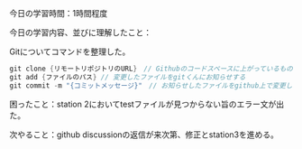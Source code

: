 今日の学習時間：1時間程度

今日の学習内容、並びに理解したこと：

Gitについてコマンドを整理した。
```java
git clone {リモートリポジトリのURL}　// Githubのコードスペースに上がっているものをローカル環境に持ってくる
git add {ファイルのパス} // 変更したファイルをgitくんにお知らせする
git commit -m "{コミットメッセージ}"　// お知らせしたファイルをgithub上で変更してもらう
```

困ったこと：station 2においてtestファイルが見つからない旨のエラー文が出た。

次やること：github discussionの返信が来次第、修正とstation3を進める。